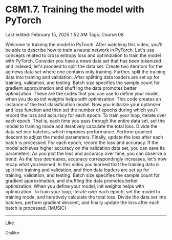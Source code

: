 # C8M1.7. Training the model with PyTorch

Last edited: February 15, 2025 1:52 AM
Tags: Course 08

Welcome to training the model in PyTorch. After watching this video, you'll be able to describe how to train a neural network in PyTorch. Let's use concepts related to cross entropy loss and optimization to train the model with PyTorch. Consider you have a news data set that has been tokenized and indexed, let's proceed to split the data set. Create two iterators for the ag news data set where one contains only training. Further, split the training data into training and validation. After splitting data loaders are set up for training, validation, and testing. Batch size specifies the sample count for gradient approximation and shuffling the data promotes better optimization. These are the codes that you can use to define your model, when you do so init weights helps with optimization. This code creates an instance of the text classification model. Now you initialize your optimizer and loss function and then set the number of epochs during which you'll record the loss and accuracy for each epoch. To train your loop, iterate over each epoch. That is, each time you pass through the entire data set, set the model to training mode and iteratively calculate the total loss. Divide the data set into batches, which improves performance. Perform gradient descent to adjust the model parameters. Finally, update the loss after each batch is processed. For each epoch, record the loss and accuracy. If the model achieves higher accuracy on the validation data set, you can save its parameters. As you plot the loss and accuracy over time, you can observe a trend. As the loss decreases, accuracy correspondingly increases, let's now recap what you learned. In this video you learned that the training data is split into training and validation, and then data loaders are set up for training, validation, and testing. Batch size specifies the sample count for gradient approximation, and shuffling the data promotes better optimization. When you define your model, init weights helps with optimization. To train your loop, iterate over each epoch, set the model to training mode, and iteratively calculate the total loss. Divide the data set into batches, perform gradient descent, and finally update the loss after each batch is processed. [MUSIC]

---

Like

Dislike